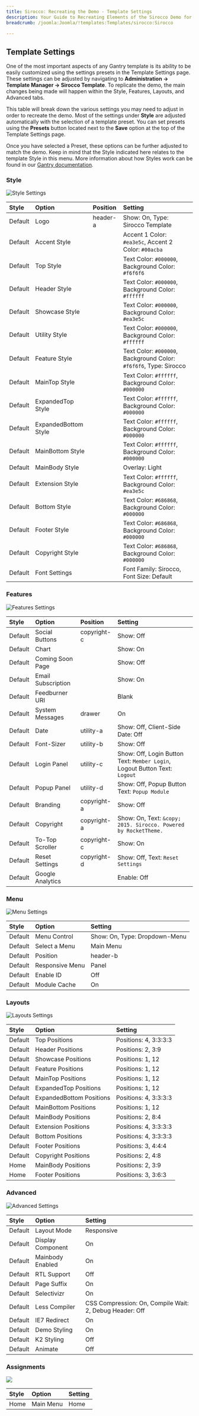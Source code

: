 ```yaml
---
title: Sirocco: Recreating the Demo - Template Settings
description: Your Guide to Recreating Elements of the Sirocco Demo for Joomla
breadcrumb: /joomla:Joomla/!templates:Templates/sirocco:Sirocco

---
```


Template Settings
-----
One of the most important aspects of any Gantry template is its ability to be easily customized using the settings presets in the Template Settings page. These settings can be adjusted by navigating to **Administration -> Template Manager -> Sirocco Template**. To replicate the demo, the main changes being made will happen within the Style, Features, Layouts, and Advanced tabs.

This table will break down the various settings you may need to adjust in order to recreate the demo. Most of the settings under **Style** are adjusted automatically with the selection of a template preset. You can set presets using the **Presets** button located next to the **Save** option at the top of the Template Settings page.

Once you have selected a Preset, these options can be further adjusted to match the demo. Keep in mind that the Style indicated here relates to the template Style in this menu. More information about how Styles work can be found in our [Gantry documentation](http://docs.gantry.org/gantry4/configure).

### Style

![Style Settings](assets/setstyle.jpeg)

|  Style  |        Option        | Position |                              Setting                              |
| :------ | :------------------- | :------- | :---------------------------------------------------------------- |
| Default | Logo                 | header-a | Show: On, Type: Sirocco Template                                  |
| Default | Accent Style         |          | Accent 1 Color: `#ea3e5c`, Accent 2 Color: `#00acba`              |
| Default | Top Style            |          | Text Color: `#000000`, Background Color: `#f6f6f6`                |
| Default | Header Style         |          | Text Color: `#000000`, Background Color: `#ffffff`                |
| Default | Showcase Style       |          | Text Color: `#000000`, Background Color: `#ea3e5c`                |
| Default | Utility Style        |          | Text Color: `#000000`, Background Color: `#ffffff`                |
| Default | Feature Style        |          | Text Color: `#000000`, Background Color: `#f6f6f6`, Type: Sirocco |
| Default | MainTop Style        |          | Text Color: `#ffffff`, Background Color: `#000000`                |
| Default | ExpandedTop Style    |          | Text Color: `#ffffff`, Background Color: `#000000`                |
| Default | ExpandedBottom Style |          | Text Color: `#ffffff`, Background Color: `#000000`                |
| Default | MainBottom Style     |          | Text Color: `#ffffff`, Background Color: `#000000`                |
| Default | MainBody Style       |          | Overlay: Light                                                    |
| Default | Extension Style      |          | Text Color: `#ffffff`, Background Color: `#ea3e5c`                |
| Default | Bottom Style         |          | Text Color: `#686868`, Background Color: `#000000`                |
| Default | Footer Style         |          | Text Color: `#686868`, Background Color: `#000000`                |
| Default | Copyright Style      |          | Text Color: `#686868`, Background Color: `#000000`                |
| Default | Font Settings        |          | Font Family: Sirocco, Font Size: Default                          |

### Features

![Features Settings](assets/setfeatures.jpeg)

|  Style  |       Option       |   Position  |                                  Setting                                   |
| :------ | :----------------- | :---------- | :------------------------------------------------------------------------- |
| Default | Social Buttons     | copyright-c | Show: Off                                                                  |
| Default | Chart              |             | Show: On                                                                   |
| Default | Coming Soon Page   |             | Show: Off                                                                  |
| Default | Email Subscription |             | Show: On                                                                   |
| Default | Feedburner URI     |             | Blank                                                                      |
| Default | System Messages    | drawer      | On                                                                         |
| Default | Date               | utility-a   | Show: Off, Client-Side Date: Off                                           |
| Default | Font-Sizer         | utility-b   | Show: Off                                                                  |
| Default | Login Panel        | utility-c   | Show: Off, Login Button Text: `Member Login`, Logout Button Text: `Logout` |
| Default | Popup Panel        | utility-d   | Show: Off, Popup Button Text: `Popup Module`                               |
| Default | Branding           | copyright-a | Show: Off                                                                  |
| Default | Copyright          | copyright-a | Show: On, Text: `&copy; 2015. Sirocco. Powered by RocketTheme.`            |
| Default | To-Top Scroller    | copyright-c | Show: On                                                                   |
| Default | Reset Settings     | copyright-d | Show: Off, Text: `Reset Settings`                                          |
| Default | Google Analytics   |             | Enable: Off                                                                |

### Menu

![Menu Settings](assets/setmenu.jpeg)

| Style       | Option          | Setting                       |
| :---------- | :----------     | :----------                   |
| Default     | Menu Control    | Show: On, Type: Dropdown-Menu |
| Default     | Select a Menu   | Main Menu                     |
| Default     | Position        | header-b                      |
| Default     | Responsive Menu | Panel                         |
| Default     | Enable ID       | Off                           |
| Default     | Module Cache    | On                            |

### Layouts

![Layouts Settings](assets/setlayouts.jpeg)

|  Style  |          Option          |        Setting        |
| :------ | :----------------------- | :-------------------- |
| Default | Top Positions            | Positions: 4, 3:3:3:3 |
| Default | Header Positions         | Positions: 2, 3:9     |
| Default | Showcase Positions       | Positions: 1, 12      |
| Default | Feature Positions        | Positions: 1, 12      |
| Default | MainTop Positions        | Positions: 1, 12      |
| Default | ExpandedTop Positions    | Positions: 1, 12      |
| Default | ExpandedBottom Positions | Positions: 4, 3:3:3:3 |
| Default | MainBottom Positions     | Positions: 1, 12      |
| Default | MainBody Positions       | Positions: 2, 8:4     |
| Default | Extension Positions      | Positions: 4, 3:3:3:3 |
| Default | Bottom Positions         | Positions: 4, 3:3:3:3 |
| Default | Footer Positions         | Positions: 3, 4:4:4   |
| Default | Copyright Positions      | Positions: 2, 4:8     |
| Home    | MainBody Positions       | Positions: 2, 3:9     |
| Home    | Footer Positions         | Positions: 3, 3:6:3   |

### Advanced

![Advanced Settings](assets/setadvanced.jpeg)

|  Style  |       Option      |                         Setting                         |
| :------ | :---------------- | :------------------------------------------------------ |
| Default | Layout Mode       | Responsive                                              |
| Default | Display Component | On                                                      |
| Default | Mainbody Enabled  | On                                                      |
| Default | RTL Support       | Off                                                     |
| Default | Page Suffix       | On                                                      |
| Default | Selectivizr       | On                                                      |
| Default | Less Compiler     | CSS Compression: On, Compile Wait: 2, Debug Header: Off |
| Default | IE7 Redirect      | On                                                      |
| Default | Demo Styling      | On                                                      |
| Default | K2 Styling        | Off                                                     |
| Default | Animate           | Off                                                     |


### Assignments

![](assets/setassignments.jpeg)

| Style |   Option  | Setting |
| :---- | :-------- | :------ |
| Home  | Main Menu | Home    |
